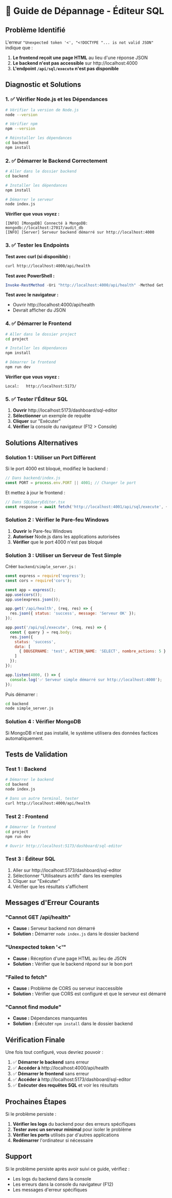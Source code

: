 # 🔧 Guide de Dépannage - Éditeur SQL

## Problème Identifié

L'erreur `"Unexpected token '<', "<!DOCTYPE "... is not valid JSON"` indique que :
1. **Le frontend reçoit une page HTML** au lieu d'une réponse JSON
2. **Le backend n'est pas accessible** sur http://localhost:4000
3. **L'endpoint `/api/sql/execute` n'est pas disponible**

## Diagnostic et Solutions

### 1. ✅ Vérifier Node.js et les Dépendances

```bash
# Vérifier la version de Node.js
node --version

# Vérifier npm
npm --version

# Réinstaller les dépendances
cd backend
npm install
```

### 2. ✅ Démarrer le Backend Correctement

```bash
# Aller dans le dossier backend
cd backend

# Installer les dépendances
npm install

# Démarrer le serveur
node index.js
```

**Vérifier que vous voyez :**
```
[INFO] [MongoDB] Connecté à MongoDB: mongodb://localhost:27017/audit_db
[INFO] [Server] Serveur backend démarré sur http://localhost:4000
```

### 3. ✅ Tester les Endpoints

**Test avec curl (si disponible) :**
```bash
curl http://localhost:4000/api/health
```

**Test avec PowerShell :**
```powershell
Invoke-RestMethod -Uri "http://localhost:4000/api/health" -Method Get
```

**Test avec le navigateur :**
- Ouvrir http://localhost:4000/api/health
- Devrait afficher du JSON

### 4. ✅ Démarrer le Frontend

```bash
# Aller dans le dossier project
cd project

# Installer les dépendances
npm install

# Démarrer le frontend
npm run dev
```

**Vérifier que vous voyez :**
```
Local:   http://localhost:5173/
```

### 5. ✅ Tester l'Éditeur SQL

1. **Ouvrir** http://localhost:5173/dashboard/sql-editor
2. **Sélectionner** un exemple de requête
3. **Cliquer** sur "Exécuter"
4. **Vérifier** la console du navigateur (F12 > Console)

## Solutions Alternatives

### Solution 1 : Utiliser un Port Différent

Si le port 4000 est bloqué, modifiez le backend :

```javascript
// Dans backend/index.js
const PORT = process.env.PORT || 4001; // Changer le port
```

Et mettez à jour le frontend :

```typescript
// Dans SQLQueryEditor.tsx
const response = await fetch('http://localhost:4001/api/sql/execute', {
```

### Solution 2 : Vérifier le Pare-feu Windows

1. **Ouvrir** le Pare-feu Windows
2. **Autoriser** Node.js dans les applications autorisées
3. **Vérifier** que le port 4000 n'est pas bloqué

### Solution 3 : Utiliser un Serveur de Test Simple

Créer `backend/simple_server.js` :

```javascript
const express = require('express');
const cors = require('cors');

const app = express();
app.use(cors());
app.use(express.json());

app.get('/api/health', (req, res) => {
  res.json({ status: 'success', message: 'Serveur OK' });
});

app.post('/api/sql/execute', (req, res) => {
  const { query } = req.body;
  res.json({
    status: 'success',
    data: [
      { DBUSERNAME: 'test', ACTION_NAME: 'SELECT', nombre_actions: 5 }
    ]
  });
});

app.listen(4000, () => {
  console.log('✅ Serveur simple démarré sur http://localhost:4000');
});
```

Puis démarrer :
```bash
cd backend
node simple_server.js
```

### Solution 4 : Vérifier MongoDB

Si MongoDB n'est pas installé, le système utilisera des données factices automatiquement.

## Tests de Validation

### Test 1 : Backend
```bash
# Démarrer le backend
cd backend
node index.js

# Dans un autre terminal, tester
curl http://localhost:4000/api/health
```

### Test 2 : Frontend
```bash
# Démarrer le frontend
cd project
npm run dev

# Ouvrir http://localhost:5173/dashboard/sql-editor
```

### Test 3 : Éditeur SQL
1. Aller sur http://localhost:5173/dashboard/sql-editor
2. Sélectionner "Utilisateurs actifs" dans les exemples
3. Cliquer sur "Exécuter"
4. Vérifier que les résultats s'affichent

## Messages d'Erreur Courants

### "Cannot GET /api/health"
- **Cause :** Serveur backend non démarré
- **Solution :** Démarrer `node index.js` dans le dossier backend

### "Unexpected token '<'"
- **Cause :** Réception d'une page HTML au lieu de JSON
- **Solution :** Vérifier que le backend répond sur le bon port

### "Failed to fetch"
- **Cause :** Problème de CORS ou serveur inaccessible
- **Solution :** Vérifier que CORS est configuré et que le serveur est démarré

### "Cannot find module"
- **Cause :** Dépendances manquantes
- **Solution :** Exécuter `npm install` dans le dossier backend

## Vérification Finale

Une fois tout configuré, vous devriez pouvoir :

1. ✅ **Démarrer le backend** sans erreur
2. ✅ **Accéder à** http://localhost:4000/api/health
3. ✅ **Démarrer le frontend** sans erreur
4. ✅ **Accéder à** http://localhost:5173/dashboard/sql-editor
5. ✅ **Exécuter des requêtes SQL** et voir les résultats

## Prochaines Étapes

Si le problème persiste :

1. **Vérifier les logs** du backend pour des erreurs spécifiques
2. **Tester avec un serveur minimal** pour isoler le problème
3. **Vérifier les ports** utilisés par d'autres applications
4. **Redémarrer** l'ordinateur si nécessaire

## Support

Si le problème persiste après avoir suivi ce guide, vérifiez :
- Les logs du backend dans la console
- Les erreurs dans la console du navigateur (F12)
- Les messages d'erreur spécifiques 
